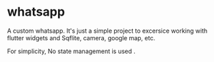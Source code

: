 # whatsapp

A custom whatsapp.
It's just a simple project to excersice working with flutter widgets and Sqflite, camera, google map, etc.

For simplicity, No state management is used .
 

 
